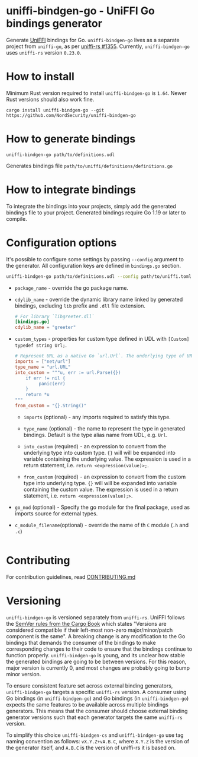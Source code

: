 # uniffi-bindgen-go - UniFFI Go bindings generator

Generate [UniFFI](https://github.com/mozilla/uniffi-rs) bindings for Go. `uniffi-bindgen-go` lives
as a separate project from `uniffi-go`, as per
[uniffi-rs #1355](https://github.com/mozilla/uniffi-rs/issues/1355). Currently, `uniffi-bindgen-go`
uses `uniffi-rs` version `0.23.0`.

# How to install

Minimum Rust version required to install `uniffi-bindgen-go` is `1.64`.
Newer Rust versions should also work fine.

```
cargo install uniffi-bindgen-go --git https://github.com/NordSecurity/uniffi-bindgen-go
```

# How to generate bindings

```
uniffi-bindgen-go path/to/definitions.udl
```
Generates bindings file `path/to/uniffi/definitions/definitions.go`

# How to integrate bindings

To integrate the bindings into your projects, simply add the generated bindings file to your project.
Generated bindings require Go 1.19 or later to compile.


# Configuration options

It's possible to configure some settings by passing `--config` argument to the generator. All
configuration keys are defined in `bindings.go` section.
```bash
uniffi-bindgen-go path/to/definitions.udl --config path/to/uniffi.toml
```

- `package_name` - override the go package name.

- `cdylib_name` - override the dynamic library name linked by generated bindings, excluding `lib`
    prefix and `.dll` file extension.
    ```toml
    # For library `libgreeter.dll`
    [bindings.go]
    cdylib_name = "greeter"
    ```

- `custom_types` - properties for custom type defined in UDL with `[Custom] typedef string Url;`.
    ```toml
    # Represent URL as a native Go `url.Url`. The underlying type of URL is a string.
    imports = ["net/url"]
    type_name = "url.URL"
    into_custom = """u, err := url.Parse({})
        if err != nil {
             panic(err)
        }
        return *u
    """
    from_custom = "{}.String()"
    ```

    - `imports` (optional) - any imports required to satisfy this type.

    - `type_name` (optional) - the name to represent the type in generated bindings. Default is the
        type alias name from UDL, e.g. `Url`.

    - `into_custom` (required) - an expression to convert from the underlying type into custom type. `{}` will
        will be expanded into variable containing the underlying value. The expression is used in a
        return statement, i.e. `return <expression(value)>;`.

    - `from_custom` (required) - an expression to convert from the custom type into underlying type. `{}` will
        will be expanded into variable containing the custom value. The expression is used in a
        return statement, i.e. `return <expression(value);>`.

- `go_mod` (optional) - Specify the go module for the final package, used as imports source for external types.

- `c_module_filename`(optional) - override the name of th `C` module (`.h` and `.c`)
    ```

# Contributing

For contribution guidelines, read [CONTRIBUTING.md](CONTRIBUTING.md)

# Versioning

`uniffi-bindgen-go` is versioned separately from `uniffi-rs`. UniFFI follows the [SemVer rules from
the Cargo Book](https://doc.rust-lang.org/cargo/reference/resolver.html#semver-compatibility)
which states "Versions are considered compatible if their left-most non-zero
major/minor/patch component is the same". A breaking change is any modification to the Go bindings
that demands the consumer of the bindings to make corresponding changes to their code to ensure that
the bindings continue to function properly. `uniffi-bindgen-go` is young, and its unclear how stable
the generated bindings are going to be between versions. For this reason, major version is currently
0, and most changes are probably going to bump minor version.

To ensure consistent feature set across external binding generators, `uniffi-bindgen-go` targets
a specific `uniffi-rs` version. A consumer using Go bindings (in `uniffi-bindgen-go`) and Go
bindings (in `uniffi-bindgen-go`) expects the same features to be available across multiple bindings
generators. This means that the consumer should choose external binding generator versions such that
each generator targets the same `uniffi-rs` version.

To simplify this choice `uniffi-bindgen-cs` and `uniffi-bindgen-go` use tag naming convention
as follows: `vX.Y.Z+vA.B.C`, where `X.Y.Z` is the version of the generator itself, and `A.B.C` is
the version of uniffi-rs it is based on.
